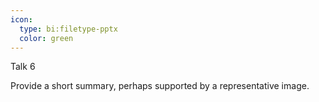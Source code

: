 ```yaml
---
icon:
  type: bi:filetype-pptx
  color: green
---
```

Talk 6

Provide a short summary, perhaps supported by a representative image.